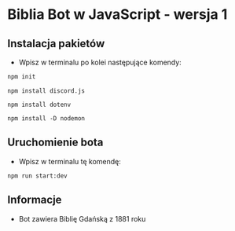 # Biblia Bot w JavaScript - wersja 1

## **Instalacja pakietów**

* Wpisz w terminalu po kolei następujące komendy:

```javascript
npm init
```

```npm install discord.js```

```npm install dotenv```

```npm install -D nodemon```

## **Uruchomienie bota** 

* Wpisz w terminalu tę komendę:
   
```npm run start:dev```

## Informacje

* Bot zawiera Biblię Gdańską z 1881 roku
